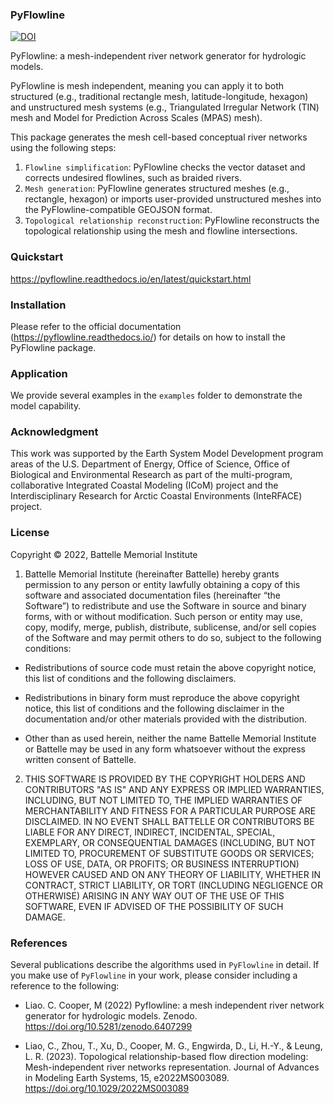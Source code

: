 ### PyFlowline

[![DOI](https://zenodo.org/badge/368338554.svg)](https://zenodo.org/badge/latestdoi/368338554)

PyFlowline: a mesh-independent river network generator for hydrologic models. 

PyFlowline is mesh independent, meaning you can apply it to both structured (e.g., traditional rectangle mesh, latitude-longitude, hexagon) and unstructured mesh systems (e.g., Triangulated Irregular Network (TIN) mesh and Model for Prediction Across Scales (MPAS) mesh).

This package generates the mesh cell-based conceptual river networks using the following steps:
1. `Flowline simplification`: PyFlowline checks the vector dataset and corrects undesired flowlines, such as braided rivers. 
2. `Mesh generation`: PyFlowline generates structured meshes (e.g., rectangle, hexagon) or imports user-provided unstructured meshes into the PyFlowline-compatible GEOJSON format.
3. `Topological relationship reconstruction`: PyFlowline reconstructs the topological relationship using the mesh and flowline intersections. 


### Quickstart

https://pyflowline.readthedocs.io/en/latest/quickstart.html

### Installation

Please refer to the official documentation (https://pyflowline.readthedocs.io/) for details on how to install the PyFlowline package.

### Application

We provide several examples in the `examples` folder to demonstrate the model capability.


### Acknowledgment

This work was supported by the Earth System Model Development program areas of the U.S. Department of Energy, Office of Science, Office of Biological and Environmental Research as part of the multi-program, collaborative Integrated Coastal Modeling (ICoM) project and the Interdisciplinary Research for Arctic Coastal Environments (InteRFACE) project. 

### License

Copyright © 2022, Battelle Memorial Institute

1. Battelle Memorial Institute (hereinafter Battelle) hereby grants permission to any person or entity lawfully obtaining a copy of this software and associated documentation files (hereinafter “the Software”) to redistribute and use the Software in source and binary forms, with or without modification. Such person or entity may use, copy, modify, merge, publish, distribute, sublicense, and/or sell copies of the Software and may permit others to do so, subject to the following conditions:

* Redistributions of source code must retain the above copyright notice, this list of conditions and the following disclaimers.

* Redistributions in binary form must reproduce the above copyright notice, this list of conditions and the following disclaimer in the documentation and/or other materials provided with the distribution.

* Other than as used herein, neither the name Battelle Memorial Institute or Battelle may be used in any form whatsoever without the express written consent of Battelle.

2. THIS SOFTWARE IS PROVIDED BY THE COPYRIGHT HOLDERS AND CONTRIBUTORS "AS IS" AND ANY EXPRESS OR IMPLIED WARRANTIES, INCLUDING, BUT NOT LIMITED TO, THE IMPLIED WARRANTIES OF MERCHANTABILITY AND FITNESS FOR A PARTICULAR PURPOSE ARE DISCLAIMED. IN NO EVENT SHALL BATTELLE OR CONTRIBUTORS BE LIABLE FOR ANY DIRECT, INDIRECT, INCIDENTAL, SPECIAL, EXEMPLARY, OR CONSEQUENTIAL DAMAGES (INCLUDING, BUT NOT LIMITED TO, PROCUREMENT OF SUBSTITUTE GOODS OR SERVICES; LOSS OF USE, DATA, OR PROFITS; OR BUSINESS INTERRUPTION) HOWEVER CAUSED AND ON ANY THEORY OF LIABILITY, WHETHER IN CONTRACT, STRICT LIABILITY, OR TORT (INCLUDING NEGLIGENCE OR OTHERWISE) ARISING IN ANY WAY OUT OF THE USE OF THIS SOFTWARE, EVEN IF ADVISED OF THE POSSIBILITY OF SUCH DAMAGE.

### References

Several publications describe the algorithms used in `PyFlowline` in detail. If you make use of `PyFlowline` in your work, please consider including a reference to the following:

* Liao. C. Cooper, M (2022) Pyflowline: a mesh independent river network generator for hydrologic models. Zenodo.
https://doi.org/10.5281/zenodo.6407299

* Liao, C., Zhou, T., Xu, D., Cooper, M. G., Engwirda, D., Li, H.-Y., & Leung, L. R. (2023). Topological relationship-based flow direction modeling: Mesh-independent river networks representation. Journal of Advances in Modeling Earth Systems, 15, e2022MS003089. https://doi.org/10.1029/2022MS003089





    

